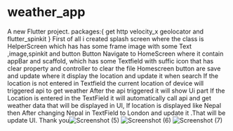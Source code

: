 # weather_app

A new Flutter project.
packages:{
          get
          http
          velocity_x
          geolocator
          and flutter_spinkit
          }
First of all i created splash screen where the class is HelperScreen which has has some frame image with some Text ,image,spinkit
and button 
Button Navigate to HomeScreen where it contain appBar and scaffold, which has some Textfield with suffic icon that has clear property and controller to clear the file
Homescreen button are save and update where it display the location and update it when search
If the location is not entered in Textfield the current location of device will triggered api to get weather
After the api triggered it will show Ui part
If the Location is entered in the TextField it will automatically call api and get weather data that will be displayed in UI,
If location is displayed like Nepal then After changing Nepal in TextField to London and update it .That will be update UI.
Thank you![Screenshot (5)](https://user-images.githubusercontent.com/128966444/229334874-27663ceb-7682-4299-bf05-c165eaab70e7.png)
![Screenshot (6)](https://user-images.githubusercontent.com/128966444/229334885-6f3d6a4b-4604-47ef-a913-4608ef276389.png)
![Screenshot (7)](https://user-images.githubusercontent.com/128966444/229334890-88674640-fe34-48ea-b2e8-6643154c0874.png)


